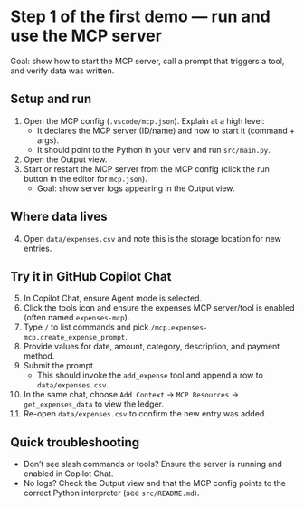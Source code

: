 # Step 1 of the first demo — run and use the MCP server

Goal: show how to start the MCP server, call a prompt that triggers a tool, and verify data was written.

## Setup and run
1. Open the MCP config (`.vscode/mcp.json`). Explain at a high level:
	- It declares the MCP server (ID/name) and how to start it (command + args).
	- It should point to the Python in your venv and run `src/main.py`.
2. Open the Output view.
3. Start or restart the MCP server from the MCP config (click the run button in the editor for `mcp.json`).
	- Goal: show server logs appearing in the Output view.

## Where data lives
4. Open `data/expenses.csv` and note this is the storage location for new entries.

## Try it in GitHub Copilot Chat
5. In Copilot Chat, ensure Agent mode is selected.
6. Click the tools icon and ensure the expenses MCP server/tool is enabled (often named `expenses-mcp`).
7. Type `/` to list commands and pick `/mcp.expenses-mcp.create_expense_prompt`.
8. Provide values for date, amount, category, description, and payment method.
9. Submit the prompt.
	- This should invoke the `add_expense` tool and append a row to `data/expenses.csv`.
10. In the same chat, choose `Add Context` → `MCP Resources` → `get_expenses_data` to view the ledger.
11. Re-open `data/expenses.csv` to confirm the new entry was added.

## Quick troubleshooting
- Don’t see slash commands or tools? Ensure the server is running and enabled in Copilot Chat.
- No logs? Check the Output view and that the MCP config points to the correct Python interpreter (see `src/README.md`).

